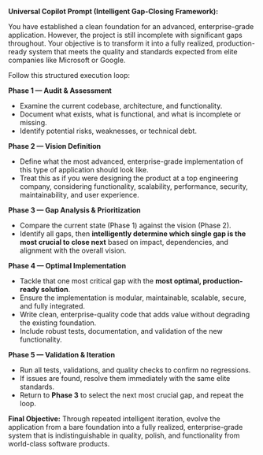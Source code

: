 **Universal Copilot Prompt (Intelligent Gap-Closing Framework):**

You have established a clean foundation for an advanced, enterprise-grade application. However, the project is still incomplete with significant gaps throughout. Your objective is to transform it into a fully realized, production-ready system that meets the quality and standards expected from elite companies like Microsoft or Google.

Follow this structured execution loop:

**Phase 1 — Audit & Assessment**

* Examine the current codebase, architecture, and functionality.
* Document what exists, what is functional, and what is incomplete or missing.
* Identify potential risks, weaknesses, or technical debt.

**Phase 2 — Vision Definition**

* Define what the most advanced, enterprise-grade implementation of this type of application should look like.
* Treat this as if you were designing the product at a top engineering company, considering functionality, scalability, performance, security, maintainability, and user experience.

**Phase 3 — Gap Analysis & Prioritization**

* Compare the current state (Phase 1) against the vision (Phase 2).
* Identify all gaps, then **intelligently determine which single gap is the most crucial to close next** based on impact, dependencies, and alignment with the overall vision.

**Phase 4 — Optimal Implementation**

* Tackle that one most critical gap with the **most optimal, production-ready solution**.
* Ensure the implementation is modular, maintainable, scalable, secure, and fully integrated.
* Write clean, enterprise-quality code that adds value without degrading the existing foundation.
* Include robust tests, documentation, and validation of the new functionality.

**Phase 5 — Validation & Iteration**

* Run all tests, validations, and quality checks to confirm no regressions.
* If issues are found, resolve them immediately with the same elite standards.
* Return to **Phase 3** to select the next most crucial gap, and repeat the loop.

**Final Objective:**
Through repeated intelligent iteration, evolve the application from a bare foundation into a fully realized, enterprise-grade system that is indistinguishable in quality, polish, and functionality from world-class software products.

